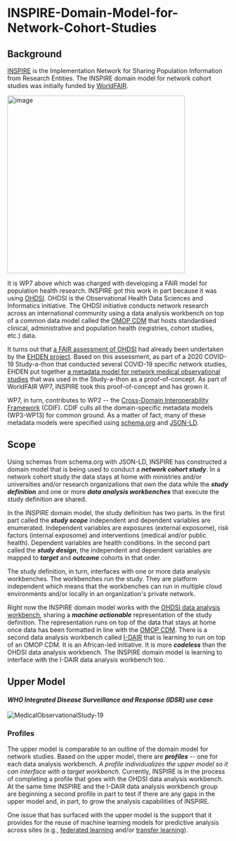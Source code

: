 # INSPIRE-Domain-Model-for-Network-Cohort-Studies
## Background
[INSPIRE](https://aphrc.org/inspire/) is the Implementation Network for Sharing Population Information from Research Entities. The INSPIRE domain model for network cohort studies was initially funded by [WorldFAIR](https://codata.org/initiatives/decadal-programme2/worldfair/).

<img width="404" alt="image" src="https://github.com/jaygee-on-github/INSPIRE-Domain-Model-for-Network-Cohort-Studies/assets/137520893/1bf67dae-3073-45e0-bb8e-06342457836d">

It is WP7 above which was charged with developing a FAIR model for population health research. INSPIRE got this work in part because it was using [OHDSI](https://www.ohdsi.org). OHDSI is the Observational Health Data Sciences and Informatics initiative. The OHDSI initiative conducts network research across an international community using a data analysis workbench on top of a common data model called the [OMOP CDM](https://www.ohdsi.org/data-standardization/) that hosts standardised clinical, administrative and population health (registries, cohort studies, etc.) data.

It turns out that [a FAIR assessment of OHDSI](https://www.ohdsi.org/wp-content/uploads/2020/05/Implementing-FAIR-in-OHDSI.pdf) had already been undertaken by the [EHDEN project](https://www.ehden.eu). Based on this assessment, as part of a 2020 COVID-19 Study-a-thon that conducted several COVID-19 specific network studies, EHDEN put together [a metadata model for network medical observational studies](https://api.thehyve.nl/uploads/Vos-FAIR-metadata-1.pdf) that was used in the Study-a-thon as a proof-of-concept. As part of WorldFAIR WP7, INSPIRE took this proof-of-concept and has grown it.

WP7, in turn, contributes to WP2 -- the [Cross-Domain Interoperability Framework](https://github.com/Cross-Domain-Interoperability-Framework) (CDIF). CDIF culls all the domain-specific metadata models (WP3-WP13) for common ground. As a matter of fact, many of these metadata models were specified using [schema.org](https://schema.org) and [JSON-LD](https://www.w3.org/TR/json-ld11/).

## Scope
Using schemas from schema.org with JSON-LD, INSPIRE has constructed a domain model that is being used to conduct a ***network cohort study***. In a network cohort study the data stays at home with ministries and/or universities and/or research organizations that own the data while the ***study definition*** and one or more ***data analysis workbenches*** that execute the study definition are shared.

In the INSPIRE domain model, the study definition has two parts. In the first part called the ***study scope*** independent and dependent variables are enumerated. Independent variables are exposures (external exposome), risk factors (internal exposome) and interventions (medical and/or public health). Dependent variables are health conditions. In the second part called the ***study design***, the independent and dependent variables are mapped to ***target*** and ***outcome*** cohorts in that order.

The study definition, in turn, interfaces with one or more data analysis workbenches. The workbenches run the study. They are platform independent which means that the workbenches can run in multiple cloud environments and/or locally in an organization's private network.

Right now the INSPIRE domain model works with the [OHDSI data analysis workbench](https://www.ohdsi.org/software-tools/), sharing a ***machine actionable*** representation of the study definition. The representation runs on top of the data that stays at home once data has been formatted in line with the [OMOP CDM](https://www.ohdsi.org/data-standardization/). There is a second data analysis workbench called [I-DAIR](https://www.i-dair.org) that is learning to run on top of an OMOP CDM. It is an African-led initiative. It is more ***codeless*** than the OHDSI data analysis workbench. The INSPIRE domain model is learning to interface with the I-DAIR data analysis workbench too.
## Upper Model 
#### *WHO Integrated Disease Surveillance and Response (IDSR) use case*
![MedicalObservationalStudy-19](https://github.com/jaygee-on-github/INSPIRE-Domain-Model-for-Network-Cohort-Studies/assets/137520893/5566c336-1847-45dc-9fdf-961da00c14e5)
### Profiles
The upper model is comparable to an outline of the domain model for network studies. Based on the upper model, there are ***profiles*** -- one for each data analysis workbench. *A profile individualizes the upper model so it can interface with a target workbench.* Currently, INSPIRE is in the process of completing a profile that goes with the OHDSI data analysis workbench. At the same time INSPIRE and the I-DAIR data analysis workbench group are beginning a second profile in part to test if there are any gaps in the upper model and, in part, to grow the analysis capabilities of INSPIRE. 

One issue that has surfaced with the upper model is the support that it provides for the reuse of machine learning models for predictive analysis across sites (e.g., [federated learning](https://en.wikipedia.org/wiki/Transfer_learning) and/or [transfer learning](https://en.wikipedia.org/wiki/Federated_learning#)).
